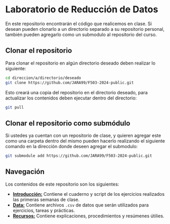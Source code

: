 # Laboratorio de Reducción de Datos

En este repositorio encontrarán el código que realicemos en clase. Si desean pueden clonarlo a un directorio separado a su repositorio personal, también pueden agregarlo como un submodulo al repositorio del curso.

## Clonar el repositorio

Para clonar el repositorio en algún directorio deseado deben realizar lo siguiente:

```bash
cd direccion/a/directorio/deseado
git clone https://github.com/JARA99/F503-2024-public.git
```
Esto creará una copia del repositorio en el directorio deseado, para actualizar los contenidos deben ejecutar dentro del directorio:

```bash
git pull
```

## Clonar el repositorio como submódulo

Si ustedes ya cuentan con un repositorio de clase, y quieren agregar este como una carpeta dentro del mismo pueden hacerlo realizando el siguiente comando en la dirección donde deseen agregar el submodulo:

```bash
git submodule add https://github.com/JARA99/F503-2024-public.git
```
## Navegación

Los contenidos de este repositorio son los siguientes:

* [**Introducción:**](Introduccion) Contiene el cuaderno y script de los ejercicios realizados las primeras semanas de clase.
* [**Data:**](data) Contiene archivos `.csv` de datos que serán utilizados para ejercicios, tareas y prácticas.
* [**Recursos:**](resources) Contiene explicaciones, procedimientos y resúmenes útilies.



